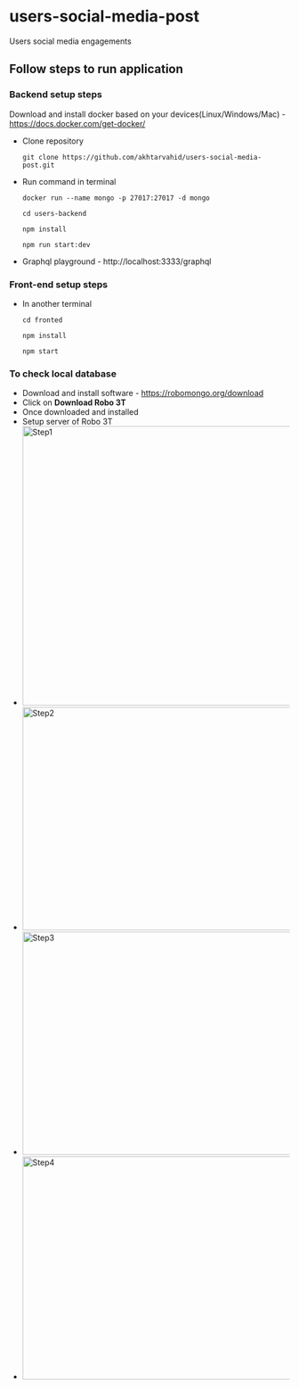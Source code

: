 # users-social-media-post
Users social media engagements

## Follow steps to run application

### Backend setup steps
Download and install docker based on your devices(Linux/Windows/Mac) - https://docs.docker.com/get-docker/
  
* Clone repository 

     ``git clone https://github.com/akhtarvahid/users-social-media-post.git`` 

* Run command in terminal 

     ```docker run --name mongo -p 27017:27017 -d mongo```
     
     ``cd users-backend``
     
     ``npm install``
     
     ``npm run start:dev``

* Graphql playground - http://localhost:3333/graphql

### Front-end setup steps

* In another terminal

  ``cd fronted``

  ``npm install``

  ``npm start``

  

### To check local database
* Download and install software - https://robomongo.org/download
* Click on **Download Robo 3T**
* Once downloaded and installed
* Setup server of Robo 3T
* <img width="501" alt="Step1" src="https://user-images.githubusercontent.com/16021125/149951516-d6ce4010-a063-437b-8b7c-807e0d235d31.png">
* <img width="501" height="400" alt="Step2" src="https://user-images.githubusercontent.com/16021125/149951574-ce232159-77a5-443d-8b15-b8c136b48dac.png">
* <img width="502" height="400" alt="Step3" src="https://user-images.githubusercontent.com/16021125/149951618-ea53c1c0-e4df-4422-b1bd-7fb8779cbd6e.png">
* <img width="499" height="400" alt="Step4" src="https://user-images.githubusercontent.com/16021125/149951665-83de1405-814e-46fd-b7cf-27221028f137.png">


